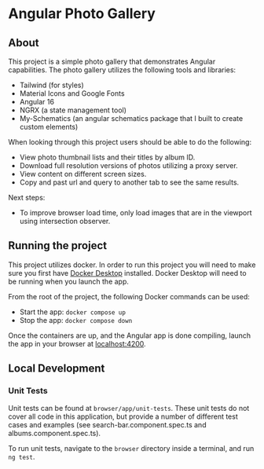 # Angular Photo Gallery

## About

This project is a simple photo gallery that demonstrates Angular capabilities. The photo gallery utilizes the following tools and libraries:

- Tailwind (for styles)
- Material Icons and Google Fonts
- Angular 16
- NGRX (a state management tool)
- My-Schematics (an angular schematics package that I built to create custom elements)

When looking through this project users should be able to do the following:

- View photo thumbnail lists and their titles by album ID.
- Download full resolution versions of photos utilizing a proxy server.
- View content on different screen sizes.
- Copy and past url and query to another tab to see the same results.

Next steps:

- To improve browser load time, only load images that are in the viewport using intersection observer.

## Running the project

This project utilizes docker. In order to run this project you will need to make sure you first have [Docker Desktop](https://www.docker.com/products/docker-desktop/) installed. Docker Desktop will need to be running when you launch the app.

From the root of the project, the following Docker commands can be used:

- Start the app: `docker compose up`
- Stop the app: `docker compose down`

Once the containers are up, and the Angular app is done compiling, launch the app in your browser at [localhost:4200](http://localhost:4200).

## Local Development

### Unit Tests

Unit tests can be found at `browser/app/unit-tests`. These unit tests do not cover all code in this application, but provide a number of different test cases and examples (see search-bar.component.spec.ts and albums.component.spec.ts).

To run unit tests, navigate to the `browser` directory inside a terminal, and run `ng test`.
